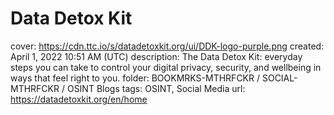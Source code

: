 # Data Detox Kit

cover: https://cdn.ttc.io/s/datadetoxkit.org/ui/DDK-logo-purple.png
created: April 1, 2022 10:51 AM (UTC)
description: The Data Detox Kit: everyday steps you can take to control your digital privacy, security, and wellbeing in ways that feel right to you.
folder: BOOKMRKS-MTHRFCKR / SOCIAL-MTHRFCKR / OSINT Blogs
tags: OSINT, Social Media
url: https://datadetoxkit.org/en/home